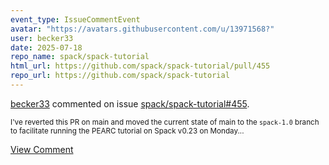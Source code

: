 ```yaml
---
event_type: IssueCommentEvent
avatar: "https://avatars.githubusercontent.com/u/13971568?"
user: becker33
date: 2025-07-18
repo_name: spack/spack-tutorial
html_url: https://github.com/spack/spack-tutorial/pull/455
repo_url: https://github.com/spack/spack-tutorial
---
```


<a href='https://github.com/becker33' target='_blank'>becker33</a> commented on issue <a href='https://github.com/spack/spack-tutorial/pull/455' target='_blank'>spack/spack-tutorial#455</a>.

<small>I've reverted this PR on main and moved the current state of main to the `spack-1.0` branch to facilitate running the PEARC tutorial on Spack v0.23 on Monday...</small>

<a href='https://github.com/spack/spack-tutorial/pull/455' target='_blank'>View Comment</a>